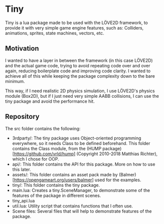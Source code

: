 # Tiny
Tiny is a lua package made to be used with the LÖVE2D framework, to provide it with very simple game engine features, such as:
Colliders, animations, sprites, state machines, vectors, etc.

## Motivation
I wanted to have a layer in between the framework (in this case LÖVE2D) and the actual game code, trying to avoid repeating code over
and over again, reducing boilerplate code and improving code clarity.
I wanted to achieve all of this while keeping the package complexity down to the bare minimum.

This way, if I need realistic 2D physics simulation, I use LÖVE2D's physics module (Box2D), but if I just need very simple AABB collisions, 
I can use the tiny package and avoid the performance hit.

## Repository
The src folder contains the following:
* 3rdparty/: The tiny package uses Object-oriented programming everywhere, so it needs Class to be defined beforehand. This folder contains the Class module, from the (HUMP package)[https://github.com/vrld/hump] (Copyright 2010-2018 Matthias Richter), which I chose for OOP.
* api/: This folder contains the API for this package. More on how to use this later.
* assets/: This folder contains an asset pack made by (Balmer)[https://opengameart.org/users/balmer] used for the examples.
* tiny/: This folder contains the tiny package.
* main.lua: Creates a tiny.SceneManager, to demonstrate some of the features of the package in different scenes.
* tiny_api.lua
* util.lua: Utility script that contains functions that I often use.
* Scene files: Several files that will help to demonstrate features of the package.
